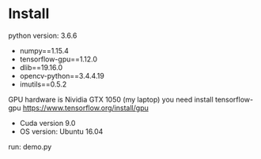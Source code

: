 # Install
python version: 3.6.6
- numpy==1.15.4
- tensorflow-gpu==1.12.0
- dlib==19.16.0
- opencv-python==3.4.4.19
- imutils==0.5.2

GPU hardware is Nividia GTX 1050 (my laptop)
you need install tensorflow-gpu
https://www.tensorflow.org/install/gpu
* Cuda version 9.0
* OS version: Ubuntu 16.04



run: demo.py